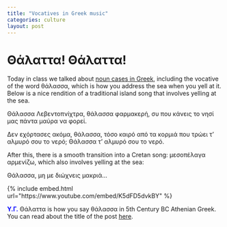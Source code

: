 ```yaml
---
title: "Vocatives in Greek music"
categories: culture
layout: post
---
```


# Θάλαττα! Θάλαττα!

Today in class we talked about [noun cases in
Greek](https://en.wikipedia.org/wiki/Modern_Greek_grammar#Nouns), including the
vocative of the word θάλασσα, which is how you address the sea when you yell at
it. Below is a nice rendition of a traditional island song that involves yelling
at the sea.

Θάλασσα Λεβεντοπνίχτρα, θάλασσα φαρμακερή, συ που κάνεις το νησί μας πάντα μαύρα να φορεί.

Δεν εχόρτασες ακόμα, θάλασσα, τόσο καιρό από τα κορμιά που τρώει τ’ αλμυρό σου
το νερό; Θάλασσα τ’ αλμυρό σου το νερό.

After this, there is a smooth transition into a Cretan song: μεσοπέλαγα αρμενίζω,
which also involves yelling at the sea:

Θάλασσα, μη με διώχνεις μακριά...

<div class="large">
{% include embed.html url="https://www.youtube.com/embed/K5dFD5dvkBY" %}
</div>

<span style="color:blue"> **Υ.Γ.** </span> Θάλαττα is how you say θάλασσα in 5th Century BC Athenian Greek. You can
read about the title of the post
[here](https://en.wikipedia.org/wiki/Thalatta!_Thalatta!).
